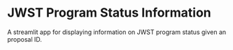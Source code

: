 # JWST Program Status Information

A streamlit app for displaying information on JWST program status given an proposal ID.
